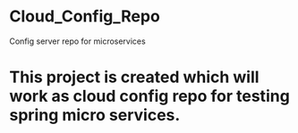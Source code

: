 # Cloud_Config_Repo
Config server repo for microservices
# This project is created which will work as cloud config repo for testing spring micro services. 
